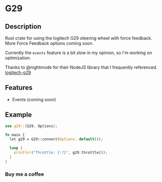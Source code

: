 # G29

## Description

Rust crate for using the logitech G29 steering wheel with force feedback.
More Force Feedback options coming soon.

Currently the `events` feature is a bit slow in my opinion, so I'm working on optimization.

Thanks to @nightmode for their NodeJS library that I frequently referenced. [logitech-g29](https://github.com/nightmode/logitech-g29)

## Features

- Events (coming soon)

## Example

```rust
use g29::{G29, Options};

fn main {
  let g29 = G29::connect(Options::default());

  loop {
    println!("Throttle: {:?}", g29.throttle());
  }
}
```

### Buy me a coffee
